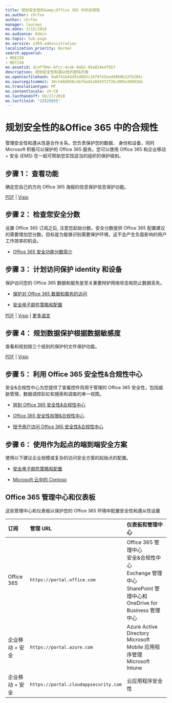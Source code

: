 ```yaml
---
title: 规划安全性的&amp;Office 365 中的合规性
ms.author: chrfox
author: chrfox
manager: laurawi
ms.date: 3/15/2018
ms.audience: Admin
ms.topic: hub-page
ms.service: o365-administration
localization_priority: Normal
search.appverid:
- MOE150
- MET150
ms.assetid: dc4f704c-6fcc-4cab-9a02-95a824e4fb57
description: 规划安全性和遵从性的登陆页面
ms.openlocfilehash: 9a0f41b44d92d093c16f97e5eed4060b33fb294c
ms.sourcegitcommit: 36c5466056cdef6ad2a8d9372f2bc009a30892bb
ms.translationtype: MT
ms.contentlocale: zh-CN
ms.lasthandoff: 08/27/2018
ms.locfileid: "22525655"
---
```

# <a name="plan-for-security-amp-compliance-in-office-365"></a>规划安全性的&amp;Office 365 中的合规性

管理安全性和遵从性是合作关系。您负责保护您的数据、 身份和设备，同时 Microsoft 积极可以保护的 Office 365 服务。您可以使用 Office 365 和企业移动 + 安全 (EMS) 在一起可帮助您实现适当的组织的保护级别。
  
## <a name="step-1-review-capabilities"></a>步骤 1： 查看功能

确定您自己的方向 Office 365 海报的信息保护信息保护功能。 
  
[PDF](https://download.microsoft.com/download/2/3/D/23D91386-8349-4F7A-9470-FD5AED861F16/MSFT_cloud_architecture_informationprotection.pdf) | [Visio](https://download.microsoft.com/download/2/3/D/23D91386-8349-4F7A-9470-FD5AED861F16/MSFT_cloud_architecture_informationprotection.vsd)
  
## <a name="step-2-check-your-secure-score"></a>步骤 2： 检查您安全分数

设置 Office 365 订阅之后, 注意您起始分数。安全分数提供 Office 365 配置建议的需要增加您分数。目标是为能够识别需要保护环境，这不会产生负面影响的用户工作效率的机会。
  
- [Office 365 安全功能分数简介](office-365-secure-score.md)
    
## <a name="step-3-plan-access-protection-for-identity-and-devices"></a>步骤 3： 计划访问保护 identity 和设备

保护访问您的 Office 365 数据和服务是至关重要辩护网络攻击和防止数据丢失。
  
- [保护对 Office 365 数据和服务的访问](protect-access-to-data-and-services.md)
    
- [安全电子邮件策略和配置](https://docs.microsoft.com/microsoft-365/enterprise/secure-email-recommended-policies)
    
[PDF](https://go.microsoft.com/fwlink/p/?linkid=841656) | [Visio](https://go.microsoft.com/fwlink/p/?linkid=841657) | [更多语言](https://www.microsoft.com/download/details.aspx?id=55032)
  
## <a name="step-4-plan-data-protection-based-on-data-sensitivity"></a>步骤 4： 规划数据保护根据数据敏感度

查看和规划按三个级别的保护的文件保护功能。
  
[PDF](http://download.microsoft.com/download/7/8/9/789645A5-BD10-4541-BC33-F8D1EFF5E911/MSFT_cloud_architecture_O365%20file%20protection.pdf) | [Visio](http://download.microsoft.com/download/7/8/9/789645A5-BD10-4541-BC33-F8D1EFF5E911/MSFT_cloud_architecture_O365%20file%20protection.vsdx)
  
## <a name="step-5-leverage-the-office-365-security-amp-compliance-center"></a>步骤 5： 利用 Office 365 安全性&amp;合规性中心

安全&amp;合规性中心为您提供了查看控件将用于管理的 Office 365 安全性，包括威胁管理，数据调控彩虹和搜索和调查的单一视图。 
  
- [转到 Office 365 安全性&amp;合规性中心](go-to-the-securitycompliance-center.md)
    
- [Office 365 安全性权限&amp;合规性中心](permissions-in-the-security-and-compliance-center.md)
    
- [授予用户访问 Office 365 安全性&amp;合规性中心](grant-access-to-the-security-and-compliance-center.md)
    
## <a name="step-6-use-end-to-end-security-scenarios-as-starting-points"></a>步骤 6： 使用作为起点的端到端安全方案

使用以下建议企业规模或复杂的访问安全方案的起始点的配置。
  
- [安全电子邮件策略和配置](https://docs.microsoft.com/microsoft-365/enterprise/secure-email-recommended-policies)
    
- [Microsoft 云中的 Contoso](http://aka.ms/cloudarchcontoso)
    
## <a name="office-365-admin-centers-and-dashboards"></a>Office 365 管理中心和仪表板

这些管理中心和仪表板以保护您的 Office 365 环境中配置安全性和遵从性设置
  
|**订阅**|**管理 URL**|**仪表板和管理中心**|
|:-----|:-----|:-----|
|Office 365  <br/> |`https://portal.office.com`  <br/> | Office 365 管理中心  <br/>  安全&amp;合规性中心  <br/>  Exchange 管理中心  <br/>  SharePoint 管理中心和 OneDrive for Business 管理中心  <br/> |
|企业移动 + 安全  <br/> |`https://portal.azure.com`  <br/> | Azure Active Directory  <br/>  Microsoft Mobile 应用程序管理  <br/>  Microsoft Intune  <br/> |
|企业移动 + 安全  <br/> |`https://portal.cloudappsecurity.com`  <br/> | 云应用程序安全性  <br/> |
   

